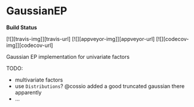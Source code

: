 # GaussianEP

**Build Status** 

[![][travis-img]][travis-url] [![][appveyor-img]][appveyor-url] [![][codecov-img]][codecov-url] 

Gaussian EP implementation for univariate factors

TODO: 


- multivariate factors
- use `Distributions`? @cossio added a good truncated gaussian there apparently
- ...
